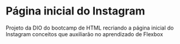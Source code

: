 # Página inicial do Instagram
Projeto da DIO do bootcamp de HTML recriando a página inicial do Instagram conceitos que auxiliarão no aprendizado de Flexbox
